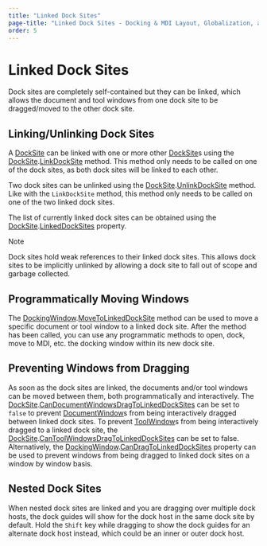 ```yaml
---
title: "Linked Dock Sites"
page-title: "Linked Dock Sites - Docking & MDI Layout, Globalization, and Accessibility Features"
order: 5
---
```

# Linked Dock Sites

Dock sites are completely self-contained but they can be linked, which allows the document and tool windows from one dock site to be dragged/moved to the other dock site.

## Linking/Unlinking Dock Sites

A [DockSite](xref:ActiproSoftware.Windows.Controls.Docking.DockSite) can be linked with one or more other [DockSite](xref:ActiproSoftware.Windows.Controls.Docking.DockSite)s using the [DockSite](xref:ActiproSoftware.Windows.Controls.Docking.DockSite).[LinkDockSite](xref:ActiproSoftware.Windows.Controls.Docking.DockSite.LinkDockSite*) method.  This method only needs to be called on one of the dock sites, as both dock sites will be linked to each other.

Two dock sites can be unlinked using the [DockSite](xref:ActiproSoftware.Windows.Controls.Docking.DockSite).[UnlinkDockSite](xref:ActiproSoftware.Windows.Controls.Docking.DockSite.UnlinkDockSite*) method.  Like with the `LinkDockSite` method, this method only needs to be called on one of the two linked dock sites.

The list of currently linked dock sites can be obtained using the [DockSite](xref:ActiproSoftware.Windows.Controls.Docking.DockSite).[LinkedDockSites](xref:ActiproSoftware.Windows.Controls.Docking.DockSite.LinkedDockSites) property.

> [!NOTE]
> Dock sites hold weak references to their linked dock sites. This allows dock sites to be implicitly unlinked by allowing a dock site to fall out of scope and garbage collected.

## Programmatically Moving Windows

The [DockingWindow](xref:ActiproSoftware.Windows.Controls.Docking.DockingWindow).[MoveToLinkedDockSite](xref:ActiproSoftware.Windows.Controls.Docking.DockingWindow.MoveToLinkedDockSite*) method can be used to move a specific document or tool window to a linked dock site.  After the method has been called, you can use any programmatic methods to open, dock, move to MDI, etc. the docking window within its new dock site.

## Preventing Windows from Dragging

As soon as the dock sites are linked, the documents and/or tool windows can be moved between them, both programmatically and interactively.  The [DockSite](xref:ActiproSoftware.Windows.Controls.Docking.DockSite).[CanDocumentWindowsDragToLinkedDockSites](xref:ActiproSoftware.Windows.Controls.Docking.DockSite.CanDocumentWindowsDragToLinkedDockSites) can be set to `false` to prevent [DocumentWindow](xref:ActiproSoftware.Windows.Controls.Docking.DocumentWindow)s from being interactively dragged between linked dock sites.  To prevent [ToolWindow](xref:ActiproSoftware.Windows.Controls.Docking.ToolWindow)s from being interactively dragged to a linked dock site, the [DockSite](xref:ActiproSoftware.Windows.Controls.Docking.DockSite).[CanToolWindowsDragToLinkedDockSites](xref:ActiproSoftware.Windows.Controls.Docking.DockSite.CanToolWindowsDragToLinkedDockSites) can be set to false.  Alternatively, the [DockingWindow](xref:ActiproSoftware.Windows.Controls.Docking.DockingWindow).[CanDragToLinkedDockSites](xref:ActiproSoftware.Windows.Controls.Docking.DockingWindow.CanDragToLinkedDockSites) property can be used to prevent windows from being dragged to linked dock sites on a window by window basis.

## Nested Dock Sites

When nested dock sites are linked and you are dragging over multiple dock hosts, the dock guides will show for the dock host in the same dock site by default.  Hold the `Shift` key while dragging to show the dock guides for an alternate dock host instead, which could be an inner or outer dock host.
